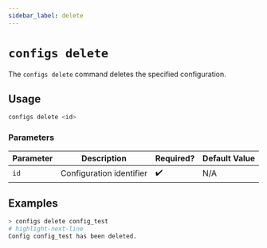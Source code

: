 ```yaml
---
sidebar_label: delete
---
```


# `configs delete`

The `configs delete` command deletes the specified configuration.

## Usage

```bash
configs delete <id>
```

### Parameters

| Parameter | Description              | Required? | Default Value |
| --------- | ------------------------ | --------- | ------------- |
| `id`      | Configuration identifier | ✔️        | N/A           |

## Examples

```bash
> configs delete config_test
# highlight-next-line
​Config config_test has been deleted.
```
